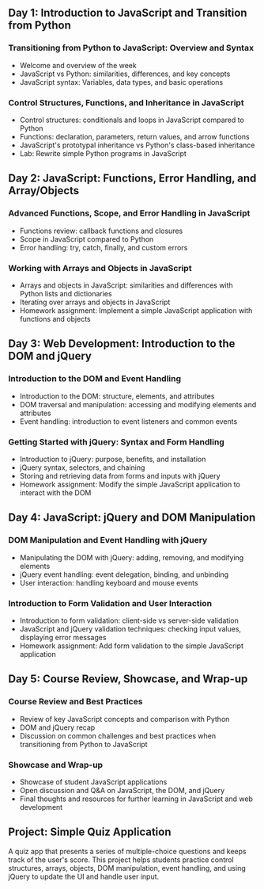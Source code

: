 ## Day 1: Introduction to JavaScript and Transition from Python
### Transitioning from Python to JavaScript: Overview and Syntax
* Welcome and overview of the week
* JavaScript vs Python: similarities, differences, and key concepts
* JavaScript syntax: Variables, data types, and basic operations

### Control Structures, Functions, and Inheritance in JavaScript
* Control structures: conditionals and loops in JavaScript compared to Python
* Functions: declaration, parameters, return values, and arrow functions
* JavaScript's prototypal inheritance vs Python's class-based inheritance
* Lab: Rewrite simple Python programs in JavaScript

## Day 2: JavaScript: Functions, Error Handling, and Array/Objects
### Advanced Functions, Scope, and Error Handling in JavaScript
* Functions review: callback functions and closures
* Scope in JavaScript compared to Python
* Error handling: try, catch, finally, and custom errors

### Working with Arrays and Objects in JavaScript
* Arrays and objects in JavaScript: similarities and differences with Python lists and dictionaries
* Iterating over arrays and objects in JavaScript
* Homework assignment: Implement a simple JavaScript application with functions and objects

## Day 3: Web Development: Introduction to the DOM and jQuery
### Introduction to the DOM and Event Handling
* Introduction to the DOM: structure, elements, and attributes
* DOM traversal and manipulation: accessing and modifying elements and attributes
* Event handling: introduction to event listeners and common events

### Getting Started with jQuery: Syntax and Form Handling
* Introduction to jQuery: purpose, benefits, and installation
* jQuery syntax, selectors, and chaining
* Storing and retrieving data from forms and inputs with jQuery
* Homework assignment: Modify the simple JavaScript application to interact with the DOM

## Day 4: JavaScript: jQuery and DOM Manipulation
### DOM Manipulation and Event Handling with jQuery
* Manipulating the DOM with jQuery: adding, removing, and modifying elements
* jQuery event handling: event delegation, binding, and unbinding
* User interaction: handling keyboard and mouse events

### Introduction to Form Validation and User Interaction
* Introduction to form validation: client-side vs server-side validation
* JavaScript and jQuery validation techniques: checking input values, displaying error messages
* Homework assignment: Add form validation to the simple JavaScript application

## Day 5: Course Review, Showcase, and Wrap-up
### Course Review and Best Practices
* Review of key JavaScript concepts and comparison with Python
* DOM and jQuery recap
* Discussion on common challenges and best practices when transitioning from Python to JavaScript

### Showcase and Wrap-up
* Showcase of student JavaScript applications
* Open discussion and Q&A on JavaScript, the DOM, and jQuery
* Final thoughts and resources for further learning in JavaScript and web development


## Project: Simple Quiz Application
A quiz app that presents a series of multiple-choice questions and keeps track of the user's score. This project helps students practice control structures, arrays, objects, DOM manipulation, event handling, and using jQuery to update the UI and handle user input.